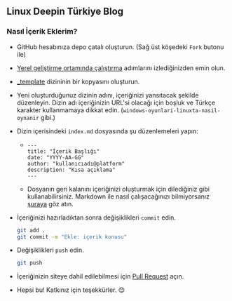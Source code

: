 ## Linux Deepin Türkiye Blog

### Nasıl İçerik Eklerim?

- GitHub hesabınıza depo çatalı oluşturun. (Sağ üst köşedeki `Fork` butonu ile)

- [Yerel geliştirme ortamında çalıştırma](https://github.com/deepintr/www#yerel-geli%C5%9Ftirme-ortam%C4%B1nda-%C3%A7al%C4%B1%C5%9Ft%C4%B1rma) adımlarını izlediğinizden emin olun.

- [\_template](./_template) dizininin bir kopyasını oluşturun.

- Yeni oluşturduğunuz dizinin adını, içeriğinizi yansıtacak şekilde düzenleyin. Dizin adı içeriğinizin URL'si olacağı için boşluk ve Türkçe karakter kullanmamaya dikkat edin. (`windows-oyunlari-linuxta-nasil-oynanir` gibi.)

- Dizin içerisindeki `index.md` dosyasında şu düzenlemeleri yapın:

  - ```
    ---
    title: "İçerik Başlığı"
    date: "YYYY-AA-GG"
    author: "kullanıcıadı@platform"
    description: "Kısa açıklama"
    ---
    ```

  - Dosyanın geri kalanını içeriğinizi oluşturmak için dilediğiniz gibi kullanabilirsiniz. Markdown ile nasıl çalışacağınızı bilmiyorsanız [şuraya](https://deepintr.org/markdown-hizli-baslangic-rehberi/) göz atın.

- İçeriğinizi hazırladıktan sonra değişiklikleri `commit` edin.

  ```bash
  git add .
  git commit -m "Ekle: içerik konusu"
  ```

- Değişiklikleri `push` edin.

  ```bash
  git push
  ```

- İçeriğinizin siteye dahil edilebilmesi için [Pull Request](https://help.github.com/en/github/collaborating-with-issues-and-pull-requests/creating-a-pull-request) açın.

- Hepsi bu! Katkınız için teşekkürler. :blush:
